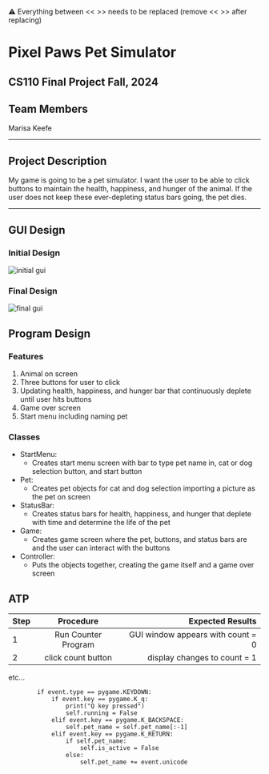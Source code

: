 
:warning: Everything between << >> needs to be replaced (remove << >> after replacing)

# Pixel Paws Pet Simulator
## CS110 Final Project  Fall, 2024

## Team Members

Marisa Keefe

***

## Project Description

My game is going to be a pet simulator. I want the user to be able to click buttons to maintain the health, happiness, and hunger of the animal. If the user does not keep these ever-depleting status bars going, the pet dies.

***    

## GUI Design

### Initial Design

![initial gui](assets/gui.jpg)

### Final Design

![final gui](assets/finalgui.jpg)

## Program Design

### Features

1. Animal on screen
2. Three buttons for user to click
3. Updating health, happiness, and hunger bar that continuously deplete until user hits buttons
4. Game over screen
5. Start menu including naming pet

### Classes

- StartMenu:
    - Creates start menu screen with bar to type pet name in, cat or dog selection button, and start button
- Pet:
    - Creates pet objects for cat and dog selection importing a picture as the pet on screen
- StatusBar:
    - Creates status bars for health, happiness, and hunger that deplete with time and determine the life of the pet
- Game:
    - Creates game screen where the pet, buttons, and status bars are and the user can interact with the buttons
- Controller:
    - Puts the objects together, creating the game itself and a game over screen

## ATP

| Step                 |Procedure             |Expected Results                   |
|----------------------|:--------------------:|----------------------------------:|
|  1                   | Run Counter Program  |GUI window appears with count = 0  |
|  2                   | click count button   | display changes to count = 1      |
etc...

            if event.type == pygame.KEYDOWN:
                if event.key == pygame.K_q:
                    print("Q key pressed")
                    self.running = False
                elif event.key == pygame.K_BACKSPACE:
                    self.pet_name = self.pet_name[:-1]
                elif event.key == pygame.K_RETURN:
                    if self.pet_name:
                        self.is_active = False
                    else:
                        self.pet_name += event.unicode